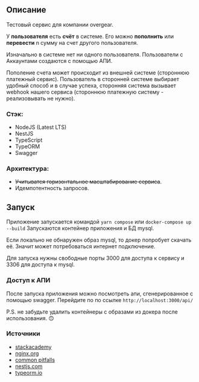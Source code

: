 ## Описание

Тестовый сервис для компании overgear.

У **пользователя** есть **счёт** в системе.
Его можно **пополнить** или **перевести** n сумму на счет другого пользователя.

Изначально в системе нет ни одного пользователя. Пользователи с Аккаунтами создаются с помощью АПИ.

Пополение счета может происходит из внешней системе (стороннюю
платежный сервис). Пользователь в сторонней системе выбирает удобный
способ и в случае успеха, сторонняя система вызывает webhook нашего
сервиса (стороннюю платежную систему - реализовывать не нужно).

### Стэк:

- NodeJS (Latest LTS)
- NestJS
- TypeScript
- TypeORM
- Swagger

### Архитектура:

- ~~Учитыватся горизонтальное масштабирование сервиса~~.
- Идемпотентность запросов.

## Запуск

Приложение запускается командой `yarn compose` или `docker-compose up --build`
Запускаются контейнер приложения и БД mysql.

Если локально не обнаружен образ mysql, то докер попробует скачать её. Значит может потребоваться интернет подключение.

Для запуска нужны свободные порты 3000 для доступа к сервису и 3306 для доступа к mysql.

### Доступ к АПИ

После запуска приложения можно посмотреть апи, сгенерированное с помощью swagger. Перейдите по по ссылке `http://localhost:3000/api/`

P.S. не забудьте удалить контейнеры с образами из докера после использования. 🙃

### Источники

- [stackacademy](https://stackacademy.tv/)
- [nginx.org](https://nginx.org/)
- [common pitfalls](https://www.nginx.com/resources/wiki/start/topics/tutorials/config_pitfalls)
- [nestjs.com](https://docs.nestjs.com/)
- [typeorm.io](https://typeorm.io/)
